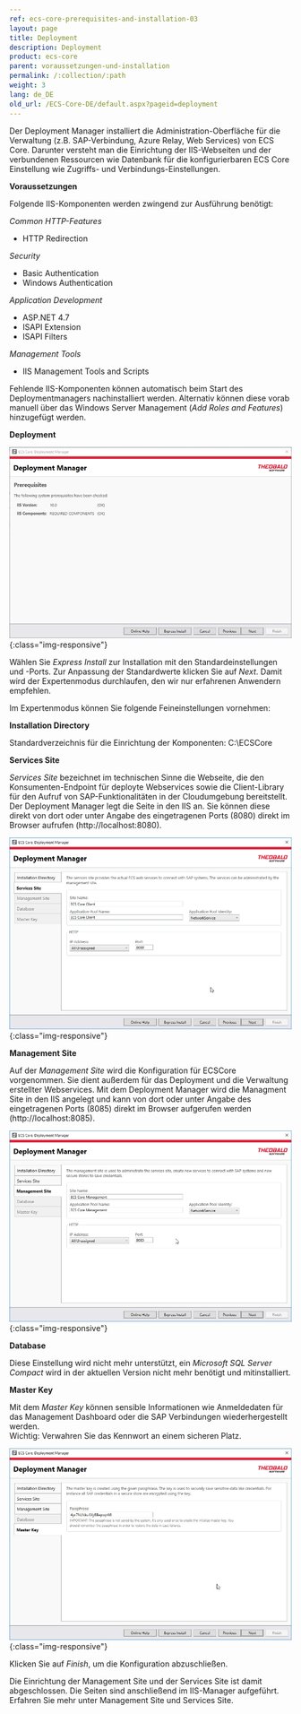 ```yaml
---
ref: ecs-core-prerequisites-and-installation-03
layout: page
title: Deployment
description: Deployment
product: ecs-core
parent: voraussetzungen-und-installation
permalink: /:collection/:path
weight: 3
lang: de_DE
old_url: /ECS-Core-DE/default.aspx?pageid=deployment
---
```


Der Deployment Manager installiert die Administration-Oberfläche für die Verwaltung (z.B. SAP-Verbindung, Azure Relay, Web Services) von ECS Core. 
Darunter versteht man die Einrichtung der IIS-Webseiten und der verbundenen Ressourcen wie Datenbank für die konfigurierbaren ECS Core Einstellung wie Zugriffs- und Verbindungs-Einstellungen.

**Voraussetzungen**

Folgende IIS-Komponenten werden zwingend zur Ausführung benötigt:

*Common HTTP-Features*
- HTTP Redirection

*Security*
- Basic Authentication
- Windows Authentication

*Application Development*
- ASP.NET 4.7
- ISAPI Extension
- ISAPI Filters

*Management Tools*
- IIS Management Tools and Scripts


Fehlende IIS-Komponenten können automatisch beim Start des Deploymentmanagers nachinstalliert werden. Alternativ können diese vorab manuell über das Windows Server Management (*Add Roles and Features*) hinzugefügt werden.

**Deployment**

![ecscore-deploymentmanager-1.png](/img/content/ecscore-deploymentmanager-1.png){:class="img-responsive"}

Wählen Sie *Express Install* zur Installation mit den Standardeinstellungen und -Ports. Zur Anpassung der Standardwerte klicken Sie auf *Next*. Damit wird der Expertenmodus durchlaufen, den wir nur erfahrenen Anwendern empfehlen.  

Im Expertenmodus können Sie folgende Feineinstellungen vornehmen:

**Installation Directory**

Standardverzeichnis für die Einrichtung der Komponenten: C:\ECSCore

**Services Site**

*Services Site* bezeichnet im technischen Sinne die Webseite, die den Konsumenten-Endpoint für deployte Webservices sowie die Client-Library für den Aufruf von SAP-Funktionalitäten in der Cloudumgebung bereitstellt.<br>
Der Deployment Manager legt die Seite in den IIS an. Sie können diese direkt von dort oder unter Angabe des eingetragenen Ports (8080) direkt im Browser aufrufen (http://localhost:8080).


![ecscore-deploymentmanager-2.png](/img/content/ecscore-deploymentmanager-2.png){:class="img-responsive"}

**Management Site**

Auf der *Management Site* wird die Konfiguration für ECSCore vorgenommen. Sie dient außerdem für das Deployment und die Verwaltung erstellter Webservices. Mit dem Deployment Manager wird die Managment Site in den IIS angelegt und kann von dort oder unter Angabe des eingetragenen Ports (8085) direkt im Browser aufgerufen werden (http://localhost:8085).


![ecscore-deploymentmanager-3.png](/img/content/ecscore-deploymentmanager-3.png){:class="img-responsive"}

**Database**

Diese Einstellung wird nicht mehr unterstützt, ein *Microsoft SQL Server Compact* wird in der aktuellen Version nicht mehr benötigt und mitinstalliert. 

**Master Key**

Mit dem *Master Key* können sensible Informationen wie Anmeldedaten für das Management Dashboard oder die SAP Verbindungen wiederhergestellt werden.<br>
Wichtig: Verwahren Sie das Kennwort an einem sicheren Platz.

![ecscore-deploymentmanager-4.png](/img/content/ecscore-deploymentmanager-4.png){:class="img-responsive"}

Klicken Sie auf *Finish*, um die Konfiguration abzuschließen.

Die Einrichtung der Management Site und der Services Site ist damit abgeschlossen. Die Seiten sind anschließend im IIS-Manager aufgeführt.
Erfahren Sie mehr unter Management Site und Services Site. 